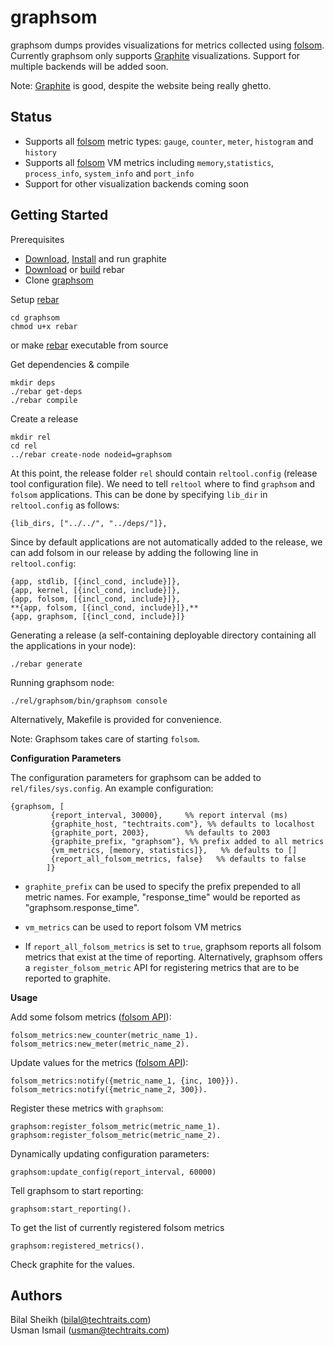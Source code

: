 graphsom
===============

graphsom dumps provides visualizations for metrics collected using
[folsom](https://github.com/boundary/folsom). Currently graphsom only
supports [Graphite](http://graphite.wikidot.com/) visualizations.
Support for multiple backends will be added soon. 

Note: [Graphite](http://graphite.wikidot.com/) is good, despite the
website being really ghetto. 

Status
------

* Supports all [folsom](https://github.com/boundary/folsom) metric
  types: `gauge`, `counter`, `meter`, `histogram` and `history`
* Supports all [folsom](https://github.com/boundary/folsom) VM metrics
  including `memory`,`statistics`, `process_info`, `system_info` and `port_info`
* Support for other visualization backends coming soon

Getting Started
--------------

Prerequisites 

* [Download](https://launchpad.net/graphite/+download),
  [Install](http://graphite.wikidot.com/installation) and run graphite
* [Download](https://github.com/downloads/basho/rebar/rebar) or [build](https://github.com/basho/rebar) rebar
* Clone [graphsom](https://github.com/techtraits/graphsom.git)

Setup [rebar](https://github.com/basho/rebar)

    cd graphsom
	chmod u+x rebar  
    
or make [rebar](https://github.com/basho/rebar) executable from source  

Get dependencies & compile 

    mkdir deps
    ./rebar get-deps
    ./rebar compile

Create a release

    mkdir rel
    cd rel
    ../rebar create-node nodeid=graphsom
    
At this point, the release folder `rel` should contain `reltool.config` (release
tool configuration file). We need to tell `reltool` where to
find `graphsom` and `folsom` applications. This can be done by
specifying `lib_dir` in `reltool.config` as follows:

    {lib_dirs, ["../../", "../deps/"]},
    
Since by default applications are not automatically added to the
release, we can add folsom in our release by adding the following line
in `reltool.config`:

    {app, stdlib, [{incl_cond, include}]},
    {app, kernel, [{incl_cond, include}]},
    {app, folsom, [{incl_cond, include}]},
    **{app, folsom, [{incl_cond, include}]},**
    {app, graphsom, [{incl_cond, include}]}
    
Generating a release (a self-containing deployable directory
containing all the applications in your node):

    ./rebar generate

Running graphsom node:

    ./rel/graphsom/bin/graphsom console

Alternatively, Makefile is provided for convenience. 

Note: Graphsom takes care of starting `folsom`.

**Configuration Parameters**

The configuration parameters for graphsom can be added to `rel/files/sys.config`. An example configuration:
    
    {graphsom, [
             {report_interval, 30000},     %% report interval (ms)
             {graphite_host, "techtraits.com"}, %% defaults to localhost
             {graphite_port, 2003},        %% defaults to 2003
             {graphite_prefix, "graphsom"}, %% prefix added to all metrics
             {vm_metrics, [memory, statistics]},   %% defaults to []
             {report_all_folsom_metrics, false}   %% defaults to false
            ]}
           
* `graphite_prefix` can be used to specify the prefix prepended to all
metric names. For example, "response_time" would be reported as
"graphsom.response_time". 

* `vm_metrics` can be used to report folsom VM metrics

* If `report_all_folsom_metrics` is set to `true`, graphsom reports all folsom
  metrics that exist at the time of reporting. Alternatively, graphsom
  offers a `register_folsom_metric` API for registering metrics that are to be reported to graphite.

**Usage**

Add some folsom metrics ([folsom API](https://github.com/boundary/folsom)):

    folsom_metrics:new_counter(metric_name_1).
    folsom_metrics:new_meter(metric_name_2).

Update values for the metrics ([folsom API](https://github.com/boundary/folsom)):

	folsom_metrics:notify({metric_name_1, {inc, 100}}).
    folsom_metrics:notify({metric_name_2, 300}).

Register these metrics with `graphsom`:

    graphsom:register_folsom_metric(metric_name_1).
    graphsom:register_folsom_metric(metric_name_2).
    
Dynamically updating configuration parameters:

    graphsom:update_config(report_interval, 60000)

Tell graphsom to start reporting:

    graphsom:start_reporting().

To get the list of currently registered folsom metrics

    graphsom:registered_metrics().
    
Check graphite for the values.   

Authors 
------

Bilal Sheikh (<bilal@techtraits.com>)  
Usman Ismail (<usman@techtraits.com>)
